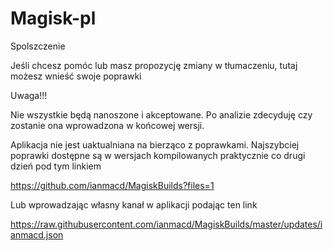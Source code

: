 # Magisk-pl
Spolszczenie


Jeśli chcesz pomóc lub masz propozycję zmiany w tłumaczeniu, tutaj możesz wnieść swoje poprawki

Uwaga!!!

Nie wszystkie będą nanoszone i akceptowane. Po analizie zdecyduję czy zostanie ona wprowadzona w końcowej wersji.

Aplikacja nie jest uaktualniana na bierząco z poprawkami.
Najszybciej poprawki dostępne są w wersjach kompilowanych praktycznie co drugi dzień pod tym linkiem

https://github.com/ianmacd/MagiskBuilds?files=1

Lub wprowadzając własny kanał w aplikacji podając ten link

https://raw.githubusercontent.com/ianmacd/MagiskBuilds/master/updates/ianmacd.json
